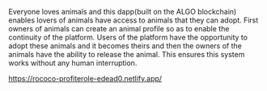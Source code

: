 Everyone loves animals and this dapp(built on the ALGO blockchain) enables lovers of animals have access to animals that they can adopt. First owners of animals can create an animal profile so as to enable the continuity of the platform. Users of the platform have the opportunity to adopt these animals and it becomes theirs and then the owners of the animals have the ability to release the animal. This ensures this system works without any human interruption.

https://rococo-profiterole-edead0.netlify.app/